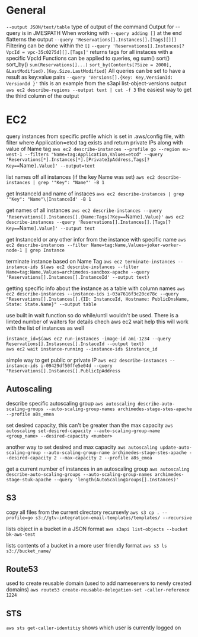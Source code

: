 # General

`--output JSON/text/table` type of output of the command
Output for --query is in JMESPATH
When working with `--query adding []` at the end flatterns the output
`--query 'Reservations[].Instances[].[Tags][][]`
Filtering can be done within the `[]`
`--query 'Reservations[].Instances[?VpcId = vpc-35c0275d][].[Tags]'` returns tags for all instaces with a specific VpcId
Functions can be applied to queries, eg sum() sort() sort_by()
`sum(Reservations[]...)`
`sort_by(Contents[?Size = 2000], &LastModified).[Key.Size.LastModified]`
All queries can be set to have a result as key:value pairs
`--query 'Versions[].{Key: Key,VersionId: VersionId }'` this is an example from the s3api list-object-versions output
`aws ec2 describe-regions --output text | cut -f 3` the easiest way to get the third column of the output


# EC2

query instances from specific profile which is set in .aws/config file, with filter where Application=etcd tag exists and return private IPs along with value of Name tag
`aws ec2 describe-instances --profile go --region eu-west-1 --filters "Name=tag:Application,Values=etcd" --query 'Reservations[*].Instances[*].[PrivateIpAddress,Tags[?Key==`Name`].Value]' --output=text`

list names off all instances (if the key Name was set)
`aws ec2 describe-instances | grep '"Key": "Name"' -B 1`

get InstanceId and name of instaces
`aws ec2 describe-instances | grep '"Key": "Name"\|InstanceId' -B 1`

get names of all instances
`aws ec2 describe-instances --query 'Reservations[].Instances[].{Name:Tags[?Key==`Name`].Value}'`
`aws ec2 describe-instances --query 'Reservations[].Instances[].[Tags[?Key==`Name`].Value]' --output text`

get InstanceId or any other infor from the instance with specific name
`aws ec2 describe-instances --filter Name=tag:Name,Values=joker-worker-node-1 | grep Instance`

terminate instance based on Name Tag
`aws ec2 terminate-instances --instance-ids $(aws ec2 describe-instances --filter Name=tag:Name,Values=archimedes-sandbox-apache --query 'Reservations[].Instances[].InstanceId' --output text)`

getting specific info about the instance as a table with column names
`aws ec2 describe-instances --instance-ids i-03a7616f3c20ce78c --query "Reservations[].Instances[].{ID: InstanceId, Hostname: PublicDnsName, State: State.Name}" --output table`

use built in wait function so do while/until wouldn't be used. There is a limted number of waiters
for details chech aws ec2 wait help
this will work with the list of instances as well
```
instance_id=$(aws ec2 run-instances -image-id ami-1234 --query Reservations[].Instasnces[].InstaceId --output text)
aws ec2 wait instance-running --instance-ids $instance_id
```
simple way to get public or private IP
`aws ec2 describe-instances --instance-ids i-09429df50ffe5e04d --query "Reservations[].Instances[].PublicIpAddress` 


## Autoscaling

describe specific autoscaling group
`aws autoscaling describe-auto-scaling-groups --auto-scaling-group-names archimedes-stage-stes-apache --profile a8s_emea`

set desired capacity, this can't be greater than the max capacity
`aws autoscaling set-desired-capacity --auto-scaling-group-name <group_name> --desired-capacity <number>`

another way to set desired and max capacity
`aws autoscaling update-auto-scaling-group --auto-scaling-group-name archimedes-stage-stes-apache --desired-capacity 2 --max-capacity 2 --profile a8s_emea`

get a current number of instances in an autoscaling group
`aws autoscaling describe-auto-scaling-groups --auto-scaling-group-names archimedes-stage-stuk-apache --query 'length(AutoScalingGroups[].Instances)'`


## S3

copy all files from the current directory recursevly
`aws s3 cp . --profile=go s3://gtv-integration-email-templates/templates/ --recursive`

lists object in a bucket in a JSON format
`aws s3api list-objects --bucket bk-aws-test`

lists contents of a bucket in a more user friendly format 
`aws s3 ls s3://bucket_name/`


## Route53

used to create reusable domain (used to add nameservers to newly created domains)
`aws route53 create-reusable-delegation-set -caller-reference 1224`


## STS

`aws sts get-caller-identitiy` shows which user is currently logged on
